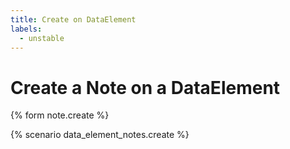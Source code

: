 ```yaml
---
title: Create on DataElement
labels:
  - unstable
---
```


# Create a Note on a DataElement

{% form note.create %}

{% scenario data_element_notes.create %}
